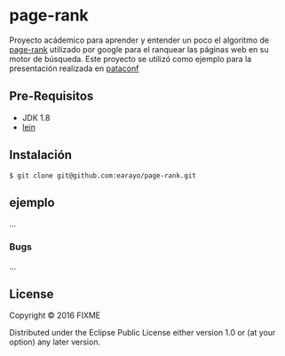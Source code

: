 # page-rank

Proyecto acádemico para aprender y entender un poco el algoritmo de [page-rank](http://infolab.stanford.edu/~backrub/google.html) utilizado por google para el ranquear las páginas web en su motor de búsqueda. Este proyecto se utilizó como ejemplo para la presentación realizada en [pataconf](https://docs.google.com/presentation/d/1Jqs22K-H2ZgFalHClZTsMTs7yD7cYLtQpmeAJfoSgzU/edit?usp=sharing)

## Pre-Requisitos
  * JDK 1.8
  * [lein](http://leiningen.org/)

## Instalación

    $ git clone git@github.com:earayo/page-rank.git

## ejemplo

...

### Bugs

...

## License

Copyright © 2016 FIXME

Distributed under the Eclipse Public License either version 1.0 or (at
your option) any later version.
